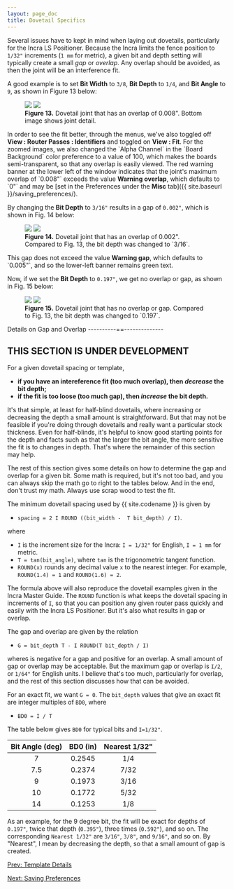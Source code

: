 ```yaml
---
layout: page_doc
title: Dovetail Specifics
---
```


Several issues have to kept in mind when laying out dovetails, particularly
for the Incra LS Positioner.  Because the Incra limits the fence position to
`1/32"` increments (`1 mm` for metric), a given bit and depth setting will
typically create a small *gap* or *overlap*.  Any overlap should be avoided,
as then the joint will be an interference fit.

A good example is to set <b>Bit Width</b> to `3/8`, <b>Bit Depth</b> to `1/4`,
and <b>Bit Angle</b> to `9`, as shown in Figure 13 below:
<figure class="zoomable">
<a name="figure13">
<img src="{{ site.baseurl }}/images/fit_overlap_screen_shot.png">
<a data-featherlight="{{ site.baseurl }}/images/fit_overlap_zoom.png">
<img src="{{ site.baseurl }}/images/fit_overlap_zoom.png">
</a>
</a>
<figcaption>
<b>Figure 13.</b> Dovetail joint that has an overlap of 0.008".
Bottom image shows joint detail.
</figcaption>
</figure>
In order to see the fit better, through the menus, we've also toggled off
<b>View : Router Passes : Identifiers</b>
and toggled on <b>View : Fit</b>.  For the zoomed images, we also changed the `Alpha Channel` in the
`Board Background` color preference to a value of 100, which makes the boards
semi-transparent, so that any overlap is
easily viewed.  The red warning banner at the lower left of the window
indicates that the joint's maximum overlap of `0.008"` exceeds the value <b>Warning
overlap</b>, which defaults to `0"` and 
may be [set in the Preferences under the <b>Misc</b> tab]({{ site.baseurl }}/saving_preferences/).

By changing the <b>Bit Depth</b> to `3/16"` results in a gap of `0.002"`,
which is shown in Fig. 14 below:
<figure class="zoomable">
<a name="figure14">
<img src="{{ site.baseurl }}/images/fit_gap_screen_shot.png">
<a data-featherlight="{{ site.baseurl }}/images/fit_gap_zoom.png">
<img src="{{ site.baseurl }}/images/fit_gap_zoom.png">
</a>
</a>
<figcaption>
<b>Figure 14.</b> Dovetail joint that has an overlap of 0.002".
Compared to Fig. 13, the bit depth was changed to `3/16`.
</figcaption>
</figure>
This gap does not exceed the value <b>Warning gap</b>, which defaults to
`0.005"`, and so the lower-left banner remains green text.

Now, if we set the <b>Bit Depth</b> to `0.197"`, we get no overlap or gap, as
shown in Fig. 15 below:
<figure class="zoomable">
<a name="figure15">
<img src="{{ site.baseurl }}/images/fit_perfect_screen_shot.png">
<a data-featherlight="{{ site.baseurl }}/images/fit_perfect_zoom.png">
<img src="{{ site.baseurl }}/images/fit_perfect_zoom.png">
</a>
</a>
<figcaption>
<b>Figure 15.</b> Dovetail joint that has no overlap or gap.
Compared to Fig. 13, the bit depth was changed to `0.197`.
</figcaption>
</figure>

Details on Gap and Overlap
----------==--------------

THIS SECTION IS UNDER DEVELOPMENT
---------------------------------

For a given dovetail spacing or template,

* <b>if you have an intereference fit (too much overlap), then *decrease* the bit depth;</b>
* <b>if the fit is too loose (too much gap), then *increase* the bit depth.</b>

It's that simple, at least for half-blind dovetails, where increasing or
decreasing the depth a small amount is straightforward.  But that may not be
feasible if you're doing through dovetails and really want a particular stock
thickness.  Even for half-blinds, it's helpful to know good starting points
for the depth and facts such as that the larger the bit angle, the more
sensitive the fit is to changes in depth.  That's where the remainder of this
section may help.

The rest of this section gives some details on how to determine the gap and
overlap for a given bit.  Some math is required, but it's not too bad, and you
can always skip the math go to right to the tables below.  And in the end, don't
trust my math.  Always use scrap wood to test the fit.

The minimum dovetail spacing used by {{ site.codename }} is given by

* `spacing = 2 I ROUND ((bit_width -  T bit_depth) / I)`.

where

* `I` is the increment size for the Incra:  `I = 1/32"` for English, `I = 1
  mm` for metric.
* `T = tan(bit_angle)`, where `tan` is the trigonometric tangent function.
* `ROUND(x)` rounds any decimal value `x` to the nearest integer. For
  example, `ROUND(1.4) = 1` and `ROUND(1.6) = 2`.

The formula above will also reproduce the dovetail examples given in the Incra Master Guide.
The `ROUND` function is what keeps the dovetail spacing in increments of `I`,
so that you can position any given router pass quickly and easily with the Incra LS Positioner.
But it's also what results in gap or overlap.

The gap and overlap are given by the relation

* `G = bit_depth T - I ROUND(T bit_depth / I)`

where`G` is negative for a gap and positive for an overlap.  A small amount of
gap or overlap may be acceptable.  But the maximum gap or overlap is `I/2`, or
`1/64"` for English units.  I believe that's too much, particularly for
overlap, and the rest of this section discusses how that can be avoided.

For an exact fit, we want `G = 0`.  The `bit_depth` values that give an
exact fit are integer multiples of `BD0`, where

* `BD0 = I / T`

The table below gives `BD0` for typical bits and `I=1/32"`.

| Bit Angle (deg) | BD0 (in)      | Nearest 1/32" |
|:---------------:|:-------------:|:-------------:|
|     7           | 0.2545        |  1/4          |
|     7.5         | 0.2374        |  7/32         |
|     9           | 0.1973        |  3/16         |
|     10          | 0.1772        |  5/32         |
|     14          | 0.1253        |  1/8          |

As an example, for the 9 degree bit, the fit will be exact for depths of
`0.197"`, twice that depth (`0.395"`), three times (`0.592"`), and so on.
The corresponding `Nearest 1/32"` are `3/16"`, `3/8"`, and `9/16"`, and so
on. By "Nearest", I mean by decreasing the depth, so that a small amount of
gap is created.

<div id="textbox">
  <p class="alignleft">
    <a href="{{ site.baseurl }}/template/">Prev: Template Details</a>
  </p>
  <p class="alignright">
    <a href="{{ site.baseurl }}/saving_preferences/">Next: Saving Preferences</a>
  </p>
</div>
<div style="clear: both;"></div>
